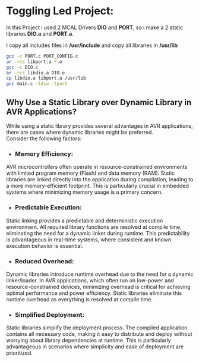 # Toggling Led Project:
In this Project i used 2 MCAL Drivers **DIO** and **PORT**, so i make a 2 static libraries **DIO.a** and **PORT.a**.

I copy all includes files in **/usr/include**
and copy all libraries in **/usr/lib** 
```bash
gcc -c PORT.c PORT_CONFIG.c 
ar -rcs libport.a *.o
gcc -c DIO.c
ar -rcs libdio.a DIO.o
cp libdio.a libport.a /usr/lib
gcc main.c -ldio -lport
```
## Why Use a Static Library over Dynamic Library in AVR Applications?
While using a static library provides several advantages in AVR applications, there are cases where dynamic libraries might be preferred.  
Consider the following factors:
- ### Memory Efficiency:
AVR microcontrollers often operate in resource-constrained environments with limited program memory (Flash) and data memory (RAM). Static libraries are linked directly into the application during compilation, leading to a more memory-efficient footprint. This is particularly crucial in embedded systems where minimizing memory usage is a primary concern.

- ### Predictable Execution:
Static linking provides a predictable and deterministic execution environment. All required library functions are resolved at compile time, eliminating the need for a dynamic linker during runtime. This predictability is advantageous in real-time systems, where consistent and known execution behavior is essential.

- ### Reduced Overhead:

Dynamic libraries introduce runtime overhead due to the need for a dynamic linker/loader. In AVR applications, which often run on low-power and resource-constrained devices, minimizing overhead is critical for achieving optimal performance and power efficiency. Static libraries eliminate this runtime overhead as everything is resolved at compile time.


- ### Simplified Deployment:

 Static libraries simplify the deployment process. The compiled application contains all necessary code, making it easy to distribute and deploy without worrying about library dependencies at runtime. This is particularly advantageous in scenarios where simplicity and ease of deployment are prioritized.


